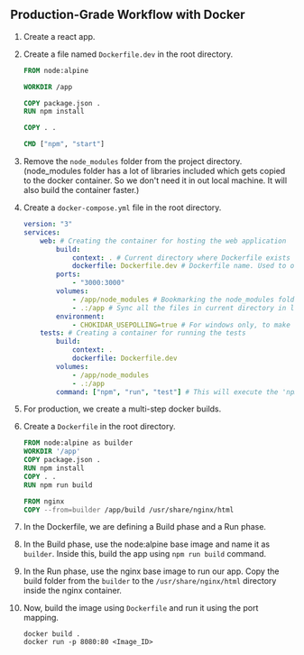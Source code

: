 ## Production-Grade Workflow with Docker

1. Create a react app.
2. Create a file named `Dockerfile.dev` in the root directory.

    ```Dockerfile
    FROM node:alpine

    WORKDIR /app

    COPY package.json .
    RUN npm install

    COPY . .

    CMD ["npm", "start"]
    ```

3. Remove the `node_modules` folder from the project directory. (node_modules folder has a lot of libraries included which gets copied to the docker container. So we don't need it in out local machine. It will also build the container faster.)
4. Create a `docker-compose.yml` file in the root directory.
    ```yml
    version: "3"
    services:
        web: # Creating the container for hosting the web application
            build:
                context: . # Current directory where Dockerfile exists
                dockerfile: Dockerfile.dev # Dockerfile name. Used to override the dockerfile selection.
            ports:
                - "3000:3000"
            volumes:
                - /app/node_modules # Bookmarking the node_modules folder so that it does not get synced
                - .:/app # Sync all the files in current directory in local machine to files in app directory in the container.
            environment:
                - CHOKIDAR_USEPOLLING=true # For windows only, to make the files sync.
        tests: # Creating a container for running the tests
            build:
                context: .
                dockerfile: Dockerfile.dev
            volumes:
                - /app/node_modules
                - .:/app
            command: ["npm", "run", "test"] # This will execute the 'npm run test' command before starting the app
    ```
5. For production, we create a multi-step docker builds.
6. Create a `Dockerfile` in the root directory.

    ```Dockerfile
    FROM node:alpine as builder
    WORKDIR '/app'
    COPY package.json .
    RUN npm install
    COPY . .
    RUN npm run build

    FROM nginx
    COPY --from=builder /app/build /usr/share/nginx/html
    ```

7. In the Dockerfile, we are defining a Build phase and a Run phase.
8. In the Build phase, use the node:alpine base image and name it as `builder`. Inside this, build the app using `npm run build` command.
9. In the Run phase, use the nginx base image to run our app. Copy the build folder from the `builder` to the `/usr/share/nginx/html` directory inside the nginx container.
10. Now, build the image using `Dockerfile` and run it using the port mapping.
    ```
    docker build .
    docker run -p 8080:80 <Image_ID>
    ```
